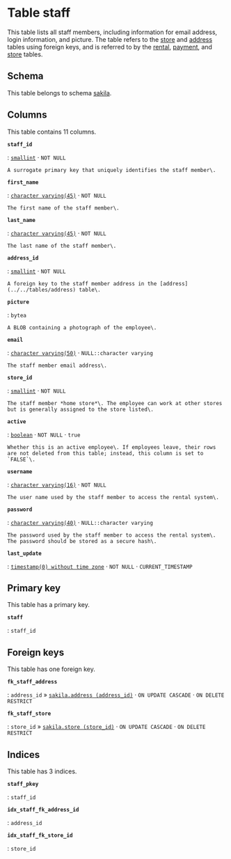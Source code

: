 # Table **staff**

This table lists all staff members, including information for email address, login information, and picture\. The table refers to the [store](../../tables/store) and [address](../../tables/address) tables using foreign keys, and is referred to by the [rental](../../tables/rental), [payment](../../tables/payment), and [store](../../tables/store) tables\.

## Schema

This table belongs to schema [sakila](../../schema).

## Columns

This table contains 11 columns.

**`staff_id`**

:   [`smallint`](https://www.postgresql.org/docs/current/datatype-numeric.html) · `NOT NULL`

    A surrogate primary key that uniquely identifies the staff member\.

**`first_name`**

:   [`character varying(45)`](https://www.postgresql.org/docs/current/datatype-character.html) · `NOT NULL`

    The first name of the staff member\.

**`last_name`**

:   [`character varying(45)`](https://www.postgresql.org/docs/current/datatype-character.html) · `NOT NULL`

    The last name of the staff member\.

**`address_id`**

:   [`smallint`](https://www.postgresql.org/docs/current/datatype-numeric.html) · `NOT NULL`

    A foreign key to the staff member address in the [address](../../tables/address) table\.

**`picture`**

:   `bytea`

    A BLOB containing a photograph of the employee\.

**`email`**

:   [`character varying(50)`](https://www.postgresql.org/docs/current/datatype-character.html) · `NULL::character varying`

    The staff member email address\.

**`store_id`**

:   [`smallint`](https://www.postgresql.org/docs/current/datatype-numeric.html) · `NOT NULL`

    The staff member *home store*\. The employee can work at other stores but is generally assigned to the store listed\.

**`active`**

:   [`boolean`](https://www.postgresql.org/docs/current/datatype-boolean.html) · `NOT NULL` · `true`

    Whether this is an active employee\. If employees leave, their rows are not deleted from this table; instead, this column is set to `FALSE`\.

**`username`**

:   [`character varying(16)`](https://www.postgresql.org/docs/current/datatype-character.html) · `NOT NULL`

    The user name used by the staff member to access the rental system\.

**`password`**

:   [`character varying(40)`](https://www.postgresql.org/docs/current/datatype-character.html) · `NULL::character varying`

    The password used by the staff member to access the rental system\. The password should be stored as a secure hash\.

**`last_update`**

:   [`timestamp(0) without time zone`](https://www.postgresql.org/docs/current/datatype-datetime.html) · `NOT NULL` · `CURRENT_TIMESTAMP`

## Primary key

This table has a primary key.

**`staff`**

:   `staff_id`

## Foreign keys

This table has one foreign key.

**`fk_staff_address`**

:   `address_id` » [`sakila.address (address_id)`](../../sakila/tables/address) · `ON UPDATE CASCADE` · `ON DELETE RESTRICT`

**`fk_staff_store`**

:   `store_id` » [`sakila.store (store_id)`](../../sakila/tables/store) · `ON UPDATE CASCADE` · `ON DELETE RESTRICT`

## Indices

This table has 3 indices.

**`staff_pkey`**

:   `staff_id`

**`idx_staff_fk_address_id`**

:   `address_id`

**`idx_staff_fk_store_id`**

:   `store_id`
